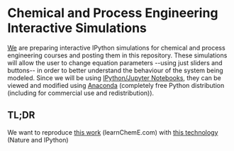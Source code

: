 # Chemical and Process Engineering Interactive Simulations

[We](http://cacheme.org) are preparing interactive IPython simulations for chemical and process engineering courses and posting them in this repository. These simulations will allow the user to change equation parameters --using just sliders and buttons-- in order to better understand the behaviour of the system being modeled. Since we will be using [IPython/Jupyter Notebooks](http://jupyter.org/), they can be viewed and modified using [Anaconda](http://continuum.io/downloads) (completely free Python distribution (including for commercial use and redistribution)).

## TL;DR
We want to reproduce [this work](http://www.learncheme.com/home) (learnChemE.com) with [this technology](http://www.nature.com/news/ipython-interactive-demo-7.21492) (Nature and IPython)

